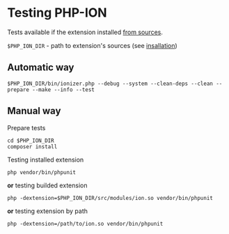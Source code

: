 Testing PHP-ION
=======

Tests available if the extension installed [from sources](./install.md#build-from-source).

`$PHP_ION_DIR` - path to extension's sources (see [insallation](./install.md#build-from-source))


## Automatic way

```
$PHP_ION_DIR/bin/ionizer.php --debug --system --clean-deps --clean --prepare --make --info --test
```

## Manual way

Prepare tests
```
cd $PHP_ION_DIR
composer install
```

Testing installed extension
```
php vendor/bin/phpunit
```

**or** testing builded extension
```
php -dextension=$PHP_ION_DIR/src/modules/ion.so vendor/bin/phpunit
```

**or** testing extension by path
```
php -dextension=/path/to/ion.so vendor/bin/phpunit
```
